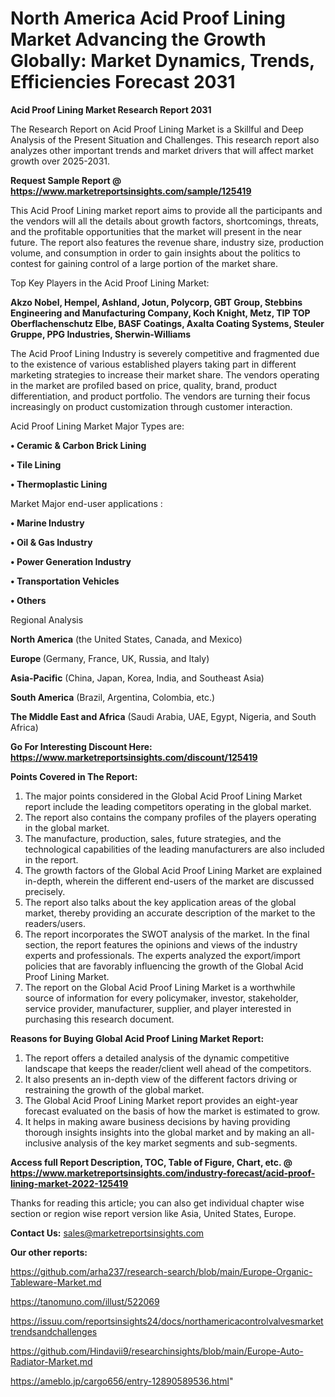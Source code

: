 # North America Acid Proof Lining Market Advancing the Growth Globally: Market Dynamics, Trends, Efficiencies Forecast 2031

<strong>Acid Proof Lining Market Research Report 2031</strong>

The Research Report on Acid Proof Lining Market is a Skillful and Deep Analysis of the Present Situation and Challenges. This research report also analyzes other important trends and market drivers that will affect market growth over 2025-2031.

<strong>Request Sample Report @ <a href=https://www.marketreportsinsights.com/sample/125419>https://www.marketreportsinsights.com/sample/125419</a></strong>

This Acid Proof Lining market report aims to provide all the participants and the vendors will all the details about growth factors, shortcomings, threats, and the profitable opportunities that the market will present in the near future. The report also features the revenue share, industry size, production volume, and consumption in order to gain insights about the politics to contest for gaining control of a large portion of the market share.

Top Key Players in the Acid Proof Lining Market:

<strong>Akzo Nobel, Hempel, Ashland, Jotun, Polycorp, GBT Group, Stebbins Engineering and Manufacturing Company, Koch Knight, Metz, TIP TOP Oberflachenschutz Elbe, BASF Coatings, Axalta Coating Systems, Steuler Gruppe, PPG Industries, Sherwin-Williams</strong>

The Acid Proof Lining Industry is severely competitive and fragmented due to the existence of various established players taking part in different marketing strategies to increase their market share. The vendors operating in the market are profiled based on price, quality, brand, product differentiation, and product portfolio. The vendors are turning their focus increasingly on product customization through customer interaction.

Acid Proof Lining Market Major Types are:

<strong>• Ceramic & Carbon Brick Lining

• Tile Lining

• Thermoplastic Lining</strong>

Market Major end-user applications :

<strong>• Marine Industry

• Oil & Gas Industry

• Power Generation Industry

• Transportation Vehicles

• Others</strong>

Regional Analysis

</u><strong><b>North America</b></strong> (the United States, Canada, and Mexico)

<strong><b>Europe </b></strong>(Germany, France, UK, Russia, and Italy)

<strong><b>Asia-Pacific</b></strong> (China, Japan, Korea, India, and Southeast Asia)

<strong><b>South America</b></strong> (Brazil, Argentina, Colombia, etc.)

<strong><b>The Middle East and Africa</b></strong> (Saudi Arabia, UAE, Egypt, Nigeria, and South Africa)

<strong>Go For Interesting Discount Here: <a href=https://www.marketreportsinsights.com/discount/125419>https://www.marketreportsinsights.com/discount/125419</a></strong>

<strong>Points Covered in The Report:</strong>
<ol>
  <li>The major points considered in the Global Acid Proof Lining Market report include the leading competitors operating in the global market.</li>
  <li>The report also contains the company profiles of the players operating in the global market.</li>
  <li>The manufacture, production, sales, future strategies, and the technological capabilities of the leading manufacturers are also included in the report.</li>
  <li>The growth factors of the Global Acid Proof Lining Market are explained in-depth, wherein the different end-users of the market are discussed precisely.</li>
  <li>The report also talks about the key application areas of the global market, thereby providing an accurate description of the market to the readers/users.</li>
  <li>The report incorporates the SWOT analysis of the market. In the final section, the report features the opinions and views of the industry experts and professionals. The experts analyzed the export/import policies that are favorably influencing the growth of the Global Acid Proof Lining Market.</li>
  <li>The report on the Global Acid Proof Lining Market is a worthwhile source of information for every policymaker, investor, stakeholder, service provider, manufacturer, supplier, and player interested in purchasing this research document.</li>
</ol>
<strong>Reasons for Buying Global Acid Proof Lining Market Report:</strong>

<ol>
  <li>The report offers a detailed analysis of the dynamic competitive landscape that keeps the reader/client well ahead of the competitors.</li>
  <li>It also presents an in-depth view of the different factors driving or restraining the growth of the global market.</li>
  <li>The Global Acid Proof Lining Market report provides an eight-year forecast evaluated on the basis of how the market is estimated to grow.</li>
  <li>It helps in making aware business decisions by having providing thorough insights insights into the global market and by making an all-inclusive analysis of the key market segments and sub-segments.</li>
</ol>
<strong>Access full Report Description, TOC, Table of Figure, Chart, etc. @ <a href=https://www.marketreportsinsights.com/industry-forecast/acid-proof-lining-market-2022-125419>https://www.marketreportsinsights.com/industry-forecast/acid-proof-lining-market-2022-125419</a></strong>


Thanks for reading this article; you can also get individual chapter wise section or region wise report version like Asia, United States, Europe.

<strong>Contact Us:</strong>
sales@marketreportsinsights.com

<strong>Our other reports:</strong>

<a href=https://github.com/arha237/research-search/blob/main/Europe-Organic-Tableware-Market.md>https://github.com/arha237/research-search/blob/main/Europe-Organic-Tableware-Market.md</a>

<a href=https://tanomuno.com/illust/522069>https://tanomuno.com/illust/522069</a>

<a href=https://issuu.com/reportsinsights24/docs/northamericacontrolvalvesmarkettrendsandchallenges>https://issuu.com/reportsinsights24/docs/northamericacontrolvalvesmarkettrendsandchallenges</a>

<a href=https://github.com/Hindavii9/researchinsights/blob/main/Europe-Auto-Radiator-Market.md>https://github.com/Hindavii9/researchinsights/blob/main/Europe-Auto-Radiator-Market.md</a>

<a href=https://ameblo.jp/cargo656/entry-12890589536.html>https://ameblo.jp/cargo656/entry-12890589536.html</a>"
